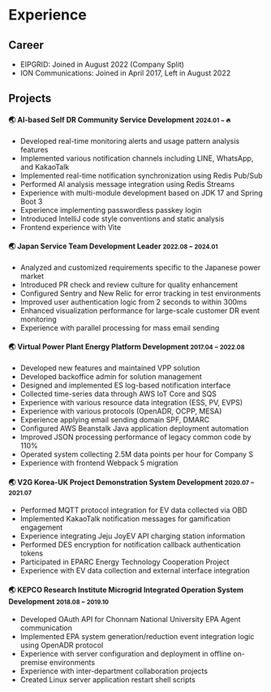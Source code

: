 # Experience

## Career
- EIPGRID: Joined in August 2022 (Company Split)
- ION Communications: Joined in April 2017, Left in August 2022

## Projects

#### 🌏 AI-based Self DR Community Service Development <small>2024.01 ~ 🔥</small>

- Developed real-time monitoring alerts and usage pattern analysis features
- Implemented various notification channels including LINE, WhatsApp, and KakaoTalk
- Implemented real-time notification synchronization using Redis Pub/Sub
- Performed AI analysis message integration using Redis Streams
- Experience with multi-module development based on JDK 17 and Spring Boot 3
- Experience implementing passwordless passkey login
- Introduced IntelliJ code style conventions and static analysis
- Frontend experience with Vite

#### 🌏 Japan Service Team Development Leader <small>2022.08 ~ 2024.01</small>

- Analyzed and customized requirements specific to the Japanese power market
- Introduced PR check and review culture for quality enhancement
- Configured Sentry and New Relic for error tracking in test environments
- Improved user authentication logic from 2 seconds to within 300ms
- Enhanced visualization performance for large-scale customer DR event monitoring
- Experience with parallel processing for mass email sending

#### 🌏 Virtual Power Plant Energy Platform Development <small>2017.04 ~ 2022.08</small>
- Developed new features and maintained VPP solution
- Developed backoffice admin for solution management
- Designed and implemented ES log-based notification interface
- Collected time-series data through AWS IoT Core and SQS
- Experience with various resource data integration (ESS, PV, EVPS)
- Experience with various protocols (OpenADR, OCPP, MESA)
- Experience applying email sending domain SPF, DMARC
- Configured AWS Beanstalk Java application deployment automation
- Improved JSON processing performance of legacy common code by 110%
- Operated system collecting 2.5M data points per hour for Company S
- Experience with frontend Webpack 5 migration

#### 🌏 V2G Korea-UK Project Demonstration System Development <small>2020.07 ~ 2021.07</small>
- Performed MQTT protocol integration for EV data collected via OBD
- Implemented KakaoTalk notification messages for gamification engagement
- Experience integrating Jeju JoyEV API charging station information
- Performed DES encryption for notification callback authentication tokens
- Participated in EPARC Energy Technology Cooperation Project
- Experience with EV data collection and external interface integration

#### 🌏 KEPCO Research Institute Microgrid Integrated Operation System Development <small>2018.08 ~ 2019.10</small>
- Developed OAuth API for Chonnam National University EPA Agent communication
- Implemented EPA system generation/reduction event integration logic using OpenADR protocol
- Experience with server configuration and deployment in offline on-premise environments
- Experience with inter-department collaboration projects
- Created Linux server application restart shell scripts
